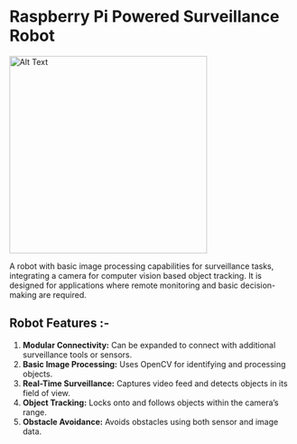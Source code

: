 # Raspberry Pi Powered Surveillance Robot

<img src="https://github.com/user-attachments/assets/bc5e3e69-9802-47b2-bd1a-557c24e0c20f" alt="Alt Text" width="350" height="350">

A robot with basic image processing capabilities for surveillance tasks, integrating a camera for computer vision based object tracking. It is designed for applications where remote monitoring and basic decision-making are required.

## **Robot Features :-**
1. **Modular Connectivity:** Can be expanded to connect with additional surveillance tools or sensors. 
2. **Basic Image Processing:** Uses OpenCV for identifying and processing objects.
3. **Real-Time Surveillance:** Captures video feed and detects objects in its field of view.
4. **Object Tracking:** Locks onto and follows objects within the camera’s range.
5. **Obstacle Avoidance:** Avoids obstacles using both sensor and image data.
